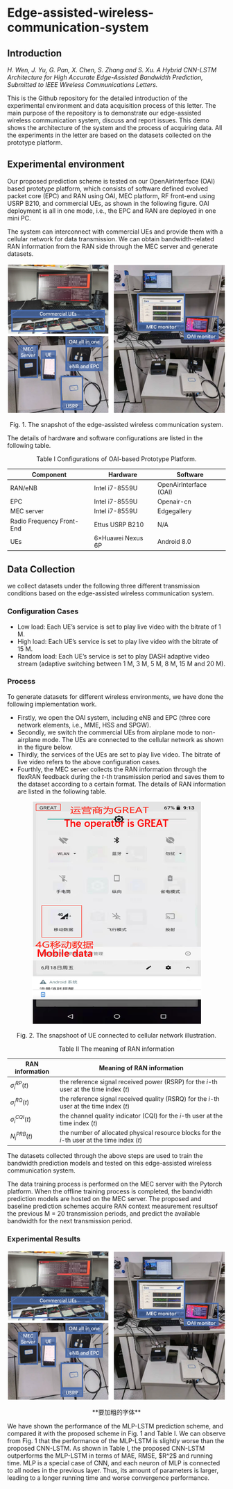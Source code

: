 # Edge-assisted-wireless-communication-system

## Introduction

*H. Wen, J. Yu, G. Pan, X. Chen, S. Zhang and S. Xu. A Hybrid CNN-LSTM Architecture for High Accurate Edge-Assisted Bandwidth Prediction, Submitted to IEEE Wireless Communications Letters.*  

  This is the Github repository for the detailed introduction of the experimental environment and data acquisition process of this letter. The main purpose of the repository is to demonstrate our edge-assisted wireless communication system, discuss and report issues. This demo shows the architecture of the system and the process of acquiring data. All the experiments in the letter are based on the datasets collected on the prototype platform.
  
  ## Experimental environment
  Our proposed prediction scheme is tested on our OpenAirInterface (OAI) based prototype platform, which consists of software defined evolved packet core (EPC) and RAN using OAI, MEC platform, RF front-end using USRP B210, and commercial UEs, as shown in the following figure. OAI deployment is all in one mode, i.e., the EPC and RAN are deployed in one mini PC. 
  
  The system can interconnect with commercial UEs and provide them with a cellular network for data transmission. We can obtain bandwidth-related RAN information from the RAN side through the MEC server and generate datasets.
  
  <img src="https://github.com/wenhanfei/Edge-assisted-wireless-communication-system/blob/main/Fig. 1. Experimental environment.PNG"  alt="Environment">
  <p align="center">Fig. 1. The snapshot of the edge-assisted wireless communication system.</p>
  The details of hardware and software configurations are listed in the following table.
  <p align="center">Table I   Configurations of OAI-based Prototype Platform.</p>
  
  <div align="center">
  
  Component |Hardware|Software|
  ----|----|----|
  RAN/eNB|Intel i7-8559U|OpenAirInterface (OAI)|
  EPC|Intel i7-8559U|Openair-cn|
  MEC server|Intel i7-8559U|Edgegallery|
  Radio Frequency Front-End|Ettus USRP B210|N/A|
  UEs|6×Huawei Nexus 6P|Android 8.0|
  
  </div>
 

  
  ## Data Collection
  we collect datasets under the following three different transmission conditions based on the edge-assisted wireless communication system.
  ### Configuration Cases
  * Low load: Each UE’s service is set to play live video with the bitrate of 1 M. 
  * High load: Each UE’s service is set to play live video with the bitrate of 15 M.
  * Random load: Each UE’s service is set to play DASH adaptive video stream (adaptive switching between 1 M, 3 M, 5 M, 8 M, 15 M and 20 M).
  
  ### Process 
  
  To generate datasets for different wireless environments, we have done the following implementation work. 
  * Firstly, we open the OAI system, including eNB and EPC (three core network elements, i.e., MME, HSS and SPGW). 
  * Secondly, we switch the commercial UEs from airplane mode to non-airplane mode. The UEs are connected to the cellular network as shown in the figure below.
  * Thirdly, the services of the UEs are set to play live video. The bitrate of live video refers to the above configuration cases.
  * Fourthly, the MEC server collects the RAN information through the flexRAN feedback during the $t$-th transmission period and saves them to the dataset according to a certain format.  The details of RAN information are listed in the following table.


  <div align="center">
  
   <img src="https://github.com/wenhanfei/Edge-assisted-wireless-communication-system/blob/main/Fig. 2. UE connected to cellular network illustration.PNG"  alt="illustration">
  
   </div>
   
   <p align="center">Fig. 2. The snapshoot of UE connected to cellular network illustration.</p>
  
  <p align="center">Table II   The meaning of RAN information</p>
 <div align="center">
  
 RAN information |Meaning of RAN information|
  ----|----|
  $\sigma^{RP}_{i}(t)$|the reference signal received power (RSRP) for the $i$-th user at the time index $(t)$|
  $\sigma^{RQ}_{i}(t)$|the reference signal received quality (RSRQ) for the $i$-th user at the time index $(t)$|
  $\sigma^{CQI}_{i}(t)$|the channel quality indicator (CQI) for the $i$-th user at the time index $(t)$|
  $N^{PRB}_{i}(t)$|the number of allocated  physical resource blocks for the $i$-th user at the time index $(t)$|
 </div>
  
 The datasets collected through the above steps are used to train the bandwidth prediction models and tested on this edge-assisted wireless communication system.
 
 The data training process is performed on the MEC server with the Pytorch platform. When the offline training process is completed, the bandwidth prediction models are hosted on the MEC server. The proposed and baseline prediction schemes acquire RAN context measurement resultsof the previous M = 20 transmission periods, and predict the available bandwidth for the next transmission period.

### Experimental Results
<img src="https://github.com/wenhanfei/Edge-assisted-wireless-communication-system/blob/main/Experimental Environment.PNG"  alt="Environment">

<p align="center">**要加粗的字体**</p>
We have shown the performance of the MLP-LSTM prediction scheme, and compared it with the proposed scheme in Fig. 1 and Table I.
We can observe from Fig. 1 that the performance of the MLP-LSTM is slightly worse than the proposed CNN-LSTM. 
As shown in Table I, the proposed CNN-LSTM outperforms the MLP-LSTM in terms of MAE, RMSE, $R^2$ and running time. MLP is a special case of CNN, and each neuron of MLP is connected to all nodes in the previous layer. Thus, its amount of parameters is larger, leading to a longer running time and worse convergence performance.
